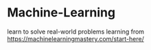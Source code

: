 # Machine-Learning
learn to solve real-world problems
learning from https://machinelearningmastery.com/start-here/
